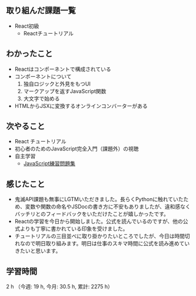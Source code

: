 ## 取り組んだ課題一覧
- React初級
    - Reactチュートリアル    

## わかったこと
- Reactはコンポーネントで構成されている
- コンポーネントについて
    1. 独自ロジックと外見をもつUI
    2. マークアップを返すJavaScript関数
    3. 大文字で始める
- HTMLからJSXに変換するオンラインコンバーターがある                     

## 次やること
- React チュートリアル    
- 初心者のためのJavaScript完全入門（課題外）の視聴
- 自主学習
    - [JavaScript練習問題集](https://gist.github.com/kenmori/1961ce0140dc3307a0e641c8dde6701d)
    
## 感じたこと
- 鬼滅API課題も無事にLGTMいただきました。長らくPythonに触れていたため、変数や関数の命名やJSDocの書き方に不安もありましたが、違和感なくバッチリとのフィードバックをいただけたことが嬉しかったです。
- Reactの学習を今日から開始しました。公式を読んでいるのですが、他の公式よりも丁寧に書かれている印象を受けました。
- チュートリアルの三目並べに取り掛かりたいところでしたが、今日は時間切れなので明日取り組みます。明日は仕事のスキマ時間に公式を読み進めていきたいと思います。                                    
                    
## 学習時間
2 h （今週: 19 h, 今月: 30.5 h, 累計: 2275 h）